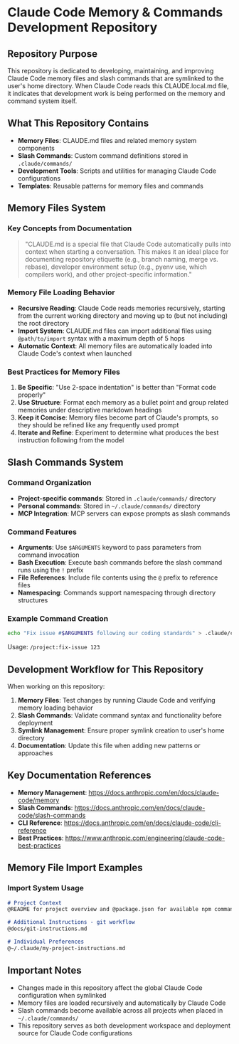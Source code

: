 # Claude Code Memory & Commands Development Repository

## Repository Purpose

This repository is dedicated to developing, maintaining, and improving Claude Code memory files and slash commands that are symlinked to the user's home directory. When Claude Code reads this CLAUDE.local.md file, it indicates that development work is being performed on the memory and command system itself.

## What This Repository Contains

- **Memory Files**: CLAUDE.md files and related memory system components
- **Slash Commands**: Custom command definitions stored in `.claude/commands/`
- **Development Tools**: Scripts and utilities for managing Claude Code configurations
- **Templates**: Reusable patterns for memory files and commands

## Memory Files System

### Key Concepts from Documentation

> "CLAUDE.md is a special file that Claude Code automatically pulls into context when starting a conversation. This makes it an ideal place for documenting repository etiquette (e.g., branch naming, merge vs. rebase), developer environment setup (e.g., pyenv use, which compilers work), and other project-specific information."

### Memory File Loading Behavior

- **Recursive Reading**: Claude Code reads memories recursively, starting from the current working directory and moving up to (but not including) the root directory
- **Import System**: CLAUDE.md files can import additional files using `@path/to/import` syntax with a maximum depth of 5 hops
- **Automatic Context**: All memory files are automatically loaded into Claude Code's context when launched

### Best Practices for Memory Files

1. **Be Specific**: "Use 2-space indentation" is better than "Format code properly"
2. **Use Structure**: Format each memory as a bullet point and group related memories under descriptive markdown headings
3. **Keep it Concise**: Memory files become part of Claude's prompts, so they should be refined like any frequently used prompt
4. **Iterate and Refine**: Experiment to determine what produces the best instruction following from the model

## Slash Commands System

### Command Organization

- **Project-specific commands**: Stored in `.claude/commands/` directory
- **Personal commands**: Stored in `~/.claude/commands/` directory
- **MCP Integration**: MCP servers can expose prompts as slash commands

### Command Features

- **Arguments**: Use `$ARGUMENTS` keyword to pass parameters from command invocation
- **Bash Execution**: Execute bash commands before the slash command runs using the `!` prefix
- **File References**: Include file contents using the `@` prefix to reference files
- **Namespacing**: Commands support namespacing through directory structures

### Example Command Creation

```bash
echo "Fix issue #$ARGUMENTS following our coding standards" > .claude/commands/fix-issue.md
```

Usage: `/project:fix-issue 123`

## Development Workflow for This Repository

When working on this repository:

1. **Memory Files**: Test changes by running Claude Code and verifying memory loading behavior
2. **Slash Commands**: Validate command syntax and functionality before deployment
3. **Symlink Management**: Ensure proper symlink creation to user's home directory
4. **Documentation**: Update this file when adding new patterns or approaches

## Key Documentation References

- **Memory Management**: https://docs.anthropic.com/en/docs/claude-code/memory
- **Slash Commands**: https://docs.anthropic.com/en/docs/claude-code/slash-commands
- **CLI Reference**: https://docs.anthropic.com/en/docs/claude-code/cli-reference
- **Best Practices**: https://www.anthropic.com/engineering/claude-code-best-practices

## Memory File Import Examples

### Import System Usage
```markdown
# Project Context
@README for project overview and @package.json for available npm commands

# Additional Instructions - git workflow
@docs/git-instructions.md

# Individual Preferences
@~/.claude/my-project-instructions.md
```

## Important Notes

- Changes made in this repository affect the global Claude Code configuration when symlinked
- Memory files are loaded recursively and automatically by Claude Code
- Slash commands become available across all projects when placed in `~/.claude/commands/`
- This repository serves as both development workspace and deployment source for Claude Code configurations